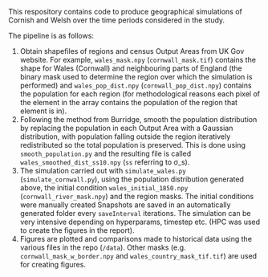 This respository contains code to produce geographical simulations of Cornish and Welsh over the time periods considered in the study.

The pipeline is as follows:
1. Obtain shapefiles of regions and census Output Areas from UK Gov website. For example, `wales_mask.npy` (`cornwall_mask.tif`) contains the shape for Wales (Cornwall) and neighbouring parts of England (the binary mask used to determine the region over which the simulation is performed) and `wales_pop_dist.npy` (`cornwall_pop_dist.npy`) contains the population for each region (for methodological reasons each pixel of the element in the array contains the population of the region that element is in). 
2. Following the method from Burridge, smooth the population distribution by replacing the population in each Output Area with a Gaussian distribution, with population falling outside the region iteratively redistributed so the total population is preserved. This is done using `smooth_population.py` and the resulting file is called `wales_smoothed_dist_ss10.npy` (`ss` referring to σ_s).
3. The simulation carried out with `simulate_wales.py` (`simulate_cornwall.py`), using the population distribution generated above, the initial condition `wales_initial_1850.npy` (`cornwall_river_mask.npy`) and the region masks. The initial conditions were manually created Snapshots are saved in an automatically generated folder every `saveInterval` iterations. The simulation can be very intensive depending on hyperparams, timestep etc. (HPC was used to create the figures in the report).
4. Figures are plotted and comparisons made to historical data using the various files in the repo (`/data`). Other masks (e.g. `cornwall_mask_w_border.npy` and `wales_country_mask_tif.tif`) are used for creating figures.
